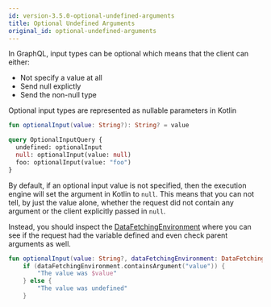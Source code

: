 ```yaml
---
id: version-3.5.0-optional-undefined-arguments
title: Optional Undefined Arguments
original_id: optional-undefined-arguments
---
```


In GraphQL, input types can be optional which means that the client can either:

* Not specify a value at all
* Send null explictly
* Send the non-null type

Optional input types are represented as nullable parameters in Kotlin
```kotlin
fun optionalInput(value: String?): String? = value
```

```graphql
query OptionalInputQuery {
  undefined: optionalInput
  null: optionalInput(value: null)
  foo: optionalInput(value: "foo")
}
```

By default, if an optional input value is not specified, then the execution engine will set the argument in Kotlin to `null`.
This means that you can not tell, by just the value alone, whether the request did not contain any argument or the client explicitly passed in `null`.

Instead, you should inspect the [DataFetchingEnvironment](./data-fetching-environment.md) where you can see if the request had the variable defined and even check parent arguments as well.

```kotlin
fun optionalInput(value: String?, dataFetchingEnvironment: DataFetchingEnvironment): String =
    if (dataFetchingEnvironment.containsArgument("value")) {
        "The value was $value"
    } else {
        "The value was undefined"
    }
```
